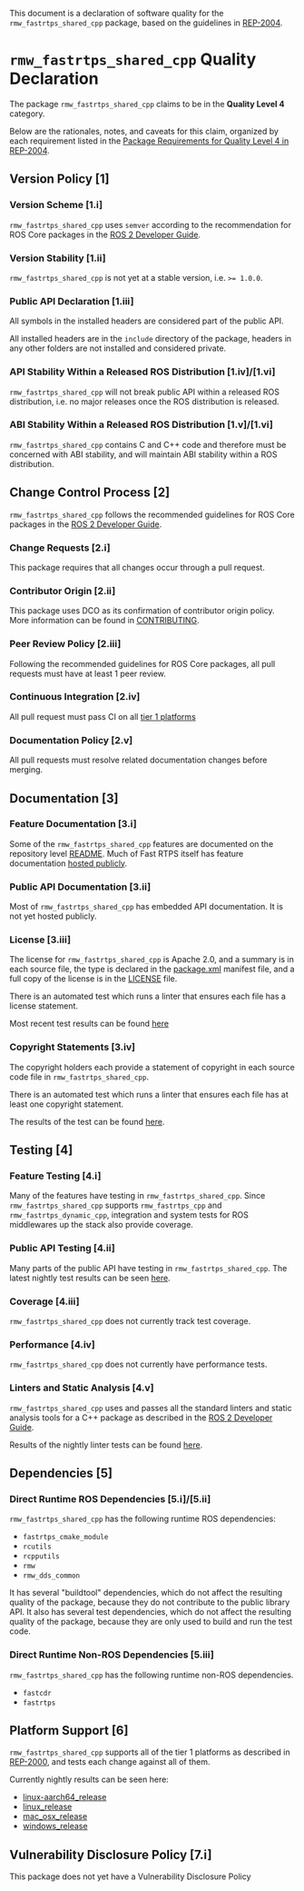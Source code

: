 This document is a declaration of software quality for the `rmw_fastrtps_shared_cpp` package, based on the guidelines in [REP-2004](https://www.ros.org/reps/rep-2004.html).

# `rmw_fastrtps_shared_cpp` Quality Declaration

The package `rmw_fastrtps_shared_cpp` claims to be in the **Quality Level 4** category.

Below are the rationales, notes, and caveats for this claim, organized by each requirement listed in the [Package Requirements for Quality Level 4 in REP-2004](https://www.ros.org/reps/rep-2004.html).

## Version Policy [1]

### Version Scheme [1.i]

`rmw_fastrtps_shared_cpp` uses `semver` according to the recommendation for ROS Core packages in the [ROS 2 Developer Guide](https://index.ros.org/doc/ros2/Contributing/Developer-Guide/#versioning).

### Version Stability [1.ii]

`rmw_fastrtps_shared_cpp` is not yet at a stable version, i.e. `>= 1.0.0`.

### Public API Declaration [1.iii]

All symbols in the installed headers are considered part of the public API.

All installed headers are in the `include` directory of the package, headers in any other folders are not installed and considered private.

### API Stability Within a Released ROS Distribution [1.iv]/[1.vi]

`rmw_fastrtps_shared_cpp` will not break public API within a released ROS distribution, i.e. no major releases once the ROS distribution is released.

### ABI Stability Within a Released ROS Distribution [1.v]/[1.vi]

`rmw_fastrtps_shared_cpp` contains C and C++ code and therefore must be concerned with ABI stability, and will maintain ABI stability within a ROS distribution.

## Change Control Process [2]

`rmw_fastrtps_shared_cpp` follows the recommended guidelines for ROS Core packages in the [ROS 2 Developer Guide](https://index.ros.org/doc/ros2/Contributing/Developer-Guide/#package-requirements).

### Change Requests [2.i]

This package requires that all changes occur through a pull request.

### Contributor Origin [2.ii]

This package uses DCO as its confirmation of contributor origin policy. More information can be found in [CONTRIBUTING](../CONTRIBUTING.md).

### Peer Review Policy [2.iii]

Following the recommended guidelines for ROS Core packages, all pull requests must have at least 1 peer review.

### Continuous Integration [2.iv]

All pull request must pass CI on all [tier 1 platforms](https://www.ros.org/reps/rep-2000.html#support-tiers)

### Documentation Policy [2.v]

All pull requests must resolve related documentation changes before merging.

## Documentation [3]

### Feature Documentation [3.i]

Some of the `rmw_fastrtps_shared_cpp` features are documented on the repository level [README](../README.md).
Much of Fast RTPS itself has feature documentation [hosted publicly](https://fast-rtps.docs.eprosima.com/en/latest).

### Public API Documentation [3.ii]

Most of `rmw_fastrtps_shared_cpp` has embedded API documentation. It is not yet hosted publicly.

### License [3.iii]

The license for `rmw_fastrtps_shared_cpp` is Apache 2.0, and a summary is in each source file, the type is declared in the [package.xml](package.xml) manifest file, and a full copy of the license is in the [LICENSE](../LICENSE) file.

There is an automated test which runs a linter that ensures each file has a license statement.

Most recent test results can be found [here](https://ci.ros2.org/view/nightly/job/nightly_linux_release/1525/testReport/rmw_fastrtps_shared_cpp/copyright/)

### Copyright Statements [3.iv]

The copyright holders each provide a statement of copyright in each source code file in `rmw_fastrtps_shared_cpp`.

There is an automated test which runs a linter that ensures each file has at least one copyright statement.

The results of the test can be found [here](https://ci.ros2.org/view/nightly/job/nightly_linux_release/1525/testReport/rmw_fastrtps_shared_cpp/copyright/).

## Testing [4]

### Feature Testing [4.i]

Many of the features have testing in `rmw_fastrtps_shared_cpp`. Since `rmw_fastrtps_shared_cpp` supports `rmw_fastrtps_cpp` and `rmw_fastrtps_dynamic_cpp`, integration and system tests for ROS middlewares up the stack also provide coverage.

### Public API Testing [4.ii]

Many parts of the public API have testing in `rmw_fastrtps_shared_cpp`.
The latest nightly test results can be seen [here](https://ci.ros2.org/view/nightly/job/nightly_linux_release/lastBuild/testReport/rmw_fastrtps_shared_cpp/).

### Coverage [4.iii]

`rmw_fastrtps_shared_cpp` does not currently track test coverage.

### Performance [4.iv]

`rmw_fastrtps_shared_cpp` does not currently have performance tests.

### Linters and Static Analysis [4.v]

`rmw_fastrtps_shared_cpp` uses and passes all the standard linters and static analysis tools for a C++ package as described in the [ROS 2 Developer Guide](https://index.ros.org/doc/ros2/Contributing/Developer-Guide/#linters).

Results of the nightly linter tests can be found [here](https://ci.ros2.org/view/nightly/job/nightly_linux_release/1525/testReport/rmw_fastrtps_shared_cpp).

## Dependencies [5]

### Direct Runtime ROS Dependencies [5.i]/[5.ii]

`rmw_fastrtps_shared_cpp` has the following runtime ROS dependencies:
* `fastrtps_cmake_module`
* `rcutils`
* `rcpputils`
* `rmw`
* `rmw_dds_common`

It has several "buildtool" dependencies, which do not affect the resulting quality of the package, because they do not contribute to the public library API.
It also has several test dependencies, which do not affect the resulting quality of the package, because they are only used to build and run the test code.

### Direct Runtime Non-ROS Dependencies [5.iii]

`rmw_fastrtps_shared_cpp` has the following runtime non-ROS dependencies.
* `fastcdr`
* `fastrtps`

## Platform Support [6]

`rmw_fastrtps_shared_cpp` supports all of the tier 1 platforms as described in [REP-2000](https://www.ros.org/reps/rep-2000.html#support-tiers), and tests each change against all of them.

Currently nightly results can be seen here:
* [linux-aarch64_release](https://ci.ros2.org/view/nightly/job/nightly_linux-aarch64_release/lastBuild/testReport/rmw_fastrtps_shared_cpp/)
* [linux_release](https://ci.ros2.org/view/nightly/job/nightly_linux_release/lastBuild/testReport/rmw_fastrtps_shared_cpp/)
* [mac_osx_release](https://ci.ros2.org/view/nightly/job/nightly_osx_release/lastBuild/testReport/rmw_fastrtps_shared_cpp/)
* [windows_release](https://ci.ros2.org/view/nightly/job/nightly_win_rel/lastBuild/testReport/rmw_fastrtps_shared_cpp/)

## Vulnerability Disclosure Policy [7.i]

This package does not yet have a Vulnerability Disclosure Policy
